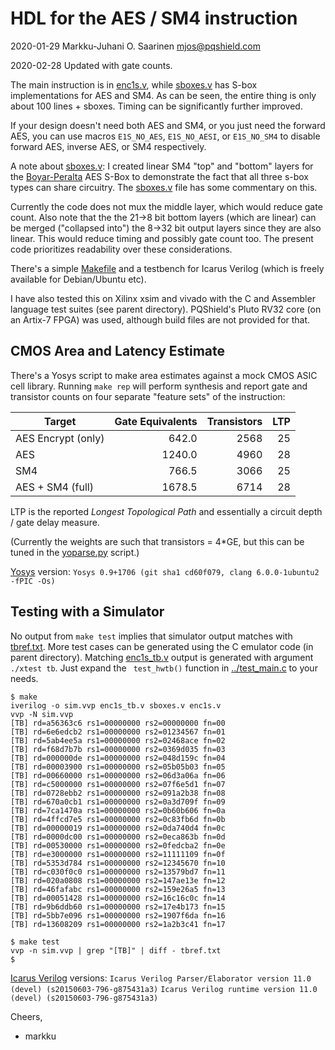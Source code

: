 # HDL for the AES / SM4 instruction 

2020-01-29  Markku-Juhani O. Saarinen <mjos@pqshield.com>

2020-02-28	Updated with gate counts.

The main instruction is in [enc1s.v](enc1s.v), while [sboxes.v](sboxes.v)
has S-box implementations for AES and SM4. As can be seen, the entire thing
is only about 100 lines + sboxes. Timing can be significantly further 
improved. 

If your design doesn't need both AES and SM4, or you just need the forward
AES, you can use macros `E1S_NO_AES`, `E1S_NO_AESI`, or `E1S_NO_SM4` to 
disable forward AES, inverse AES, or SM4 respectively.

A note about [sboxes.v](sboxes.v): I created linear SM4 "top" and "bottom" 
layers for the [Boyar-Peralta](https://eprint.iacr.org/2011/332.pdf) AES
S-Box to demonstrate the fact that all three s-box types can share circuitry.
The [sboxes.v](sboxes.v) file has some commentary on this.

Currently the code does not mux the middle layer, which would reduce gate
count. Also note that the the 21->8 bit bottom layers (which are linear) 
can be merged ("collapsed into") the 8->32 bit output layers since they are 
also linear. This would reduce timing and possibly gate count too. The
present code prioritizes readability over these considerations.

There's a simple [Makefile](Makefile) and a testbench for Icarus 
Verilog (which is freely available for Debian/Ubuntu etc). 

I have also tested this on Xilinx xsim and vivado with the C and Assembler
language test suites (see parent directory). PQShield's Pluto RV32 core 
(on an Artix-7 FPGA) was used, although build files are not provided for
that.


##	CMOS Area and Latency Estimate

There's a Yosys script to make area estimates against a mock CMOS ASIC
cell library. Running `make rep` will perform synthesis and report gate
and transistor counts on four separate "feature sets" of the instruction:

| **Target**           | **Gate Equivalents** | **Transistors** | **LTP** |
|----------------------|--------:|-------:|----:|
| AES Encrypt (only)   |  642.0  |  2568  |  25 |
| AES                  | 1240.0  |  4960  |  28 |
| SM4                  |  766.5  |  3066  |  25 |
| AES + SM4 (full)     | 1678.5  |  6714  |  28 |

LTP is the reported *Longest Topological Path* and essentially a circuit
depth / gate delay measure.

(Currently the weights are such that transistors = 4*GE, but this can be
tuned in the [yoparse.py](yoparse.py) script.)

[Yosys](http://www.clifford.at/yosys/) version: 
`Yosys 0.9+1706 (git sha1 cd60f079, clang 6.0.0-1ubuntu2 -fPIC -Os)`


##	Testing with a Simulator

No output from `make test` implies that simulator output matches with 
[tbref.txt](tbref.txt). More test cases can be generated using the 
C emulator code (in parent directory). Matching [enc1s_tb.v](enc1s_tb.v) 
output is generated with argument `./xtest tb`. Just expand the 
` test_hwtb()`  function in [../test_main.c](../test_main.c) to your needs.

```console
$ make
iverilog -o sim.vvp enc1s_tb.v sboxes.v enc1s.v
vvp -N sim.vvp
[TB] rd=a56363c6 rs1=00000000 rs2=00000000 fn=00
[TB] rd=6e6edcb2 rs1=00000000 rs2=01234567 fn=01
[TB] rd=5ab4ee5a rs1=00000000 rs2=02468ace fn=02
[TB] rd=f68d7b7b rs1=00000000 rs2=0369d035 fn=03
[TB] rd=000000de rs1=00000000 rs2=048d159c fn=04
[TB] rd=00003900 rs1=00000000 rs2=05b05b03 fn=05
[TB] rd=00660000 rs1=00000000 rs2=06d3a06a fn=06
[TB] rd=c5000000 rs1=00000000 rs2=07f6e5d1 fn=07
[TB] rd=0728ebb2 rs1=00000000 rs2=091a2b38 fn=08
[TB] rd=670a0cb1 rs1=00000000 rs2=0a3d709f fn=09
[TB] rd=7ca1470a rs1=00000000 rs2=0b60b606 fn=0a
[TB] rd=4ffcd7e5 rs1=00000000 rs2=0c83fb6d fn=0b
[TB] rd=00000019 rs1=00000000 rs2=0da740d4 fn=0c
[TB] rd=0000dc00 rs1=00000000 rs2=0eca863b fn=0d
[TB] rd=00530000 rs1=00000000 rs2=0fedcba2 fn=0e
[TB] rd=e3000000 rs1=00000000 rs2=11111109 fn=0f
[TB] rd=5353d784 rs1=00000000 rs2=12345670 fn=10
[TB] rd=c030f0c0 rs1=00000000 rs2=13579bd7 fn=11
[TB] rd=020a0808 rs1=00000000 rs2=147ae13e fn=12
[TB] rd=46fafabc rs1=00000000 rs2=159e26a5 fn=13
[TB] rd=00051428 rs1=00000000 rs2=16c16c0c fn=14
[TB] rd=9b6ddb60 rs1=00000000 rs2=17e4b173 fn=15
[TB] rd=5bb7e096 rs1=00000000 rs2=1907f6da fn=16
[TB] rd=13608209 rs1=00000000 rs2=1a2b3c41 fn=17

$ make test
vvp -n sim.vvp | grep "[TB]" | diff - tbref.txt
$
```

[Icarus Verilog](https://github.com/steveicarus/iverilog) versions:
`Icarus Verilog Parser/Elaborator version 11.0 (devel) (s20150603-796-g875431a3)`
`Icarus Verilog runtime version 11.0 (devel) (s20150603-796-g875431a3)`

Cheers,
- markku


